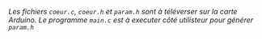 *Les fichiers `coeur.c`, `coeur.h` et `param.h` sont à téléverser sur la carte Arduino.*
*Le programme `main.c` est à executer côté utilisteur pour générer `param.h`*
